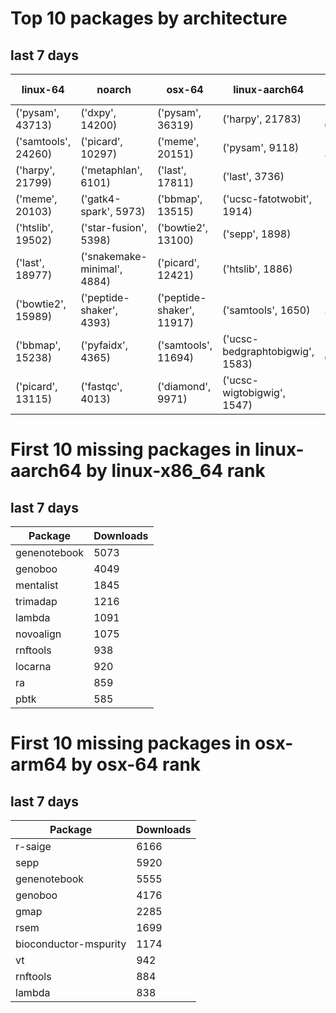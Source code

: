 # Top 10 packages by architecture
## last 7 days
|linux-64 | noarch | osx-64 | linux-aarch64 | osx-arm64 | 
|-|-|-|-|-|
|('pysam', 43713) |('dxpy', 14200) |('pysam', 36319) |('harpy', 21783) |('pysam', 6800) |
|('samtools', 24260) |('picard', 10297) |('meme', 20151) |('pysam', 9118) |('last', 3036) |
|('harpy', 21799) |('metaphlan', 6101) |('last', 17811) |('last', 3736) |('diamond', 1623) |
|('meme', 20103) |('gatk4-spark', 5973) |('bbmap', 13515) |('ucsc-fatotwobit', 1914) |('samtools', 1380) |
|('htslib', 19502) |('star-fusion', 5398) |('bowtie2', 13100) |('sepp', 1898) |('htslib', 1341) |
|('last', 18977) |('snakemake-minimal', 4884) |('picard', 12421) |('htslib', 1886) |('bwa', 1003) |
|('bowtie2', 15989) |('peptide-shaker', 4393) |('peptide-shaker', 11917) |('samtools', 1650) |('hmmer', 771) |
|('bbmap', 15238) |('pyfaidx', 4365) |('samtools', 11694) |('ucsc-bedgraphtobigwig', 1583) |('fasttree', 607) |
|('picard', 13115) |('fastqc', 4013) |('diamond', 9971) |('ucsc-wigtobigwig', 1547) |('raxml', 591) |
# First 10 missing packages in linux-aarch64 by linux-x86_64 rank
## last 7 days

| Package | Downloads |
| - | - |
| genenotebook | 5073 | 
| genoboo | 4049 | 
| mentalist | 1845 | 
| trimadap | 1216 | 
| lambda | 1091 | 
| novoalign | 1075 | 
| rnftools | 938 | 
| locarna | 920 | 
| ra | 859 | 
| pbtk | 585 | 
# First 10 missing packages in osx-arm64 by osx-64 rank
## last 7 days

| Package | Downloads |
| - | - |
| r-saige | 6166 | 
| sepp | 5920 | 
| genenotebook | 5555 | 
| genoboo | 4176 | 
| gmap | 2285 | 
| rsem | 1699 | 
| bioconductor-mspurity | 1174 | 
| vt | 942 | 
| rnftools | 884 | 
| lambda | 838 | 
